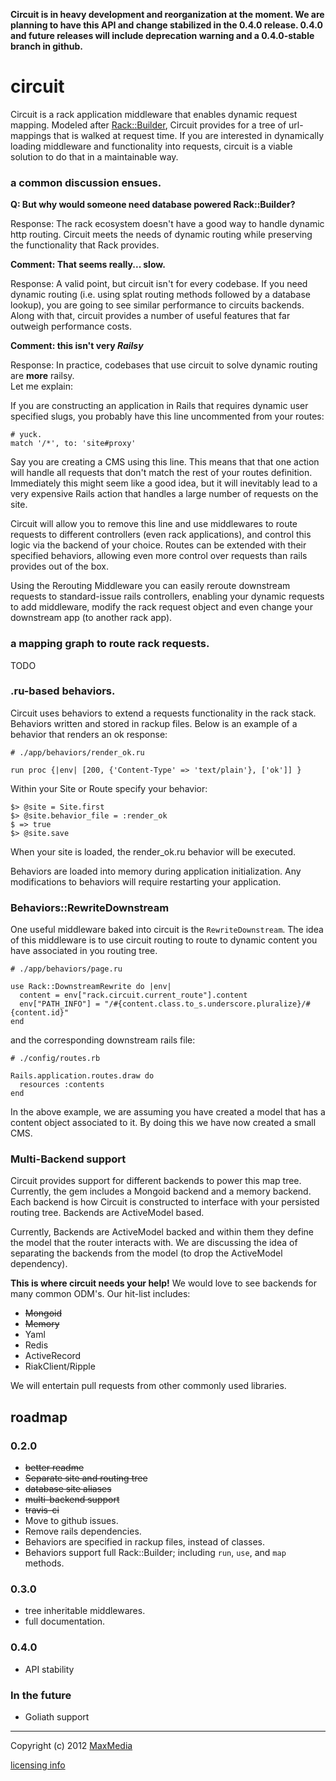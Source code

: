 **Circuit is in heavy development and reorganization at the moment.  We are planning to have this API and change
stabilized in the 0.4.0 release.  0.4.0 and future releases will include deprecation warning and a 0.4.0-stable 
branch in github.**

# circuit

Circuit is a rack application middleware that enables dynamic request mapping.  Modeled after 
[Rack::Builder](https://github.com/rack/rack/blob/master/lib/rack/builder.rb), Circuit provides 
for a tree of url-mappings that is walked at request time.  If you are interested in dynamically 
loading middleware and functionality into requests, circuit is a viable solution to do that in a 
maintainable way.

### a common discussion ensues.

**Q: But why would someone need database powered Rack::Builder?**

Response: The rack ecosystem doesn't have a good way to handle dynamic http routing.  Circuit meets the 
needs of dynamic routing while preserving the functionality that Rack provides.  

**Comment: That seems really... slow.**

Response: A valid point, but circuit isn't for every codebase.  If you need dynamic routing (i.e. 
using splat routing methods followed by a database lookup), you are going to see similar 
performance to circuits backends.  Along with that, circuit provides a number of useful features 
that far outweigh performance costs.

**Comment: this isn't very _Railsy_**

Response: In practice, codebases that use circuit to solve dynamic routing are **more** railsy.  
Let me explain:

If you are constructing an application in Rails that requires dynamic user specified slugs, you 
probably have this line uncommented from your routes: 

    # yuck.
    match '/*', to: 'site#proxy'
    
Say you are creating a CMS using this line.  This means that that one action will handle all 
requests that don't match the rest of your routes definition.  Immediately this might seem like a good 
idea, but it will inevitably lead to a very expensive Rails action that handles a large number of 
requests on the site.

Circuit will allow you to remove this line and use middlewares to route requests to different 
controllers (even rack applications), and control this logic via the backend of your choice. 
Routes can be extended with their specified behaviors, allowing even more control over requests 
than rails provides out of the box.

Using the Rerouting Middleware you can easily reroute downstream requests to standard-issue rails 
controllers, enabling your dynamic requests to add middleware, modify the rack request object and 
even change your downstream app (to another rack app).

### a mapping graph to route rack requests.

TODO

### .ru-based behaviors.

Circuit uses behaviors to extend a requests functionality in the rack stack.  Behaviors written and 
stored in rackup files.  Below is an example of a behavior that renders an ok response:

    # ./app/behaviors/render_ok.ru
    
    run proc {|env| [200, {'Content-Type' => 'text/plain'}, ['ok']] }
    
Within your Site or Route specify your behavior:

    $> @site = Site.first
    $> @site.behavior_file = :render_ok
    $ => true
    $> @site.save
    
When your site is loaded, the render_ok.ru behavior will be executed.

Behaviors are loaded into memory during application initialization.  Any modifications to behaviors 
will require restarting your application.

### Behaviors::RewriteDownstream

One useful middleware baked into circuit is the `RewriteDownstream`.  The idea of this middleware is 
to use circuit routing to route to dynamic content you have associated in you routing tree.

    # ./app/behaviors/page.ru
    
    use Rack::DownstreamRewrite do |env|
      content = env["rack.circuit.current_route"].content
      env["PATH_INFO"] = "/#{content.class.to_s.underscore.pluralize}/#{content.id}"
    end
    
and the corresponding downstream rails file:

    # ./config/routes.rb
    
    Rails.application.routes.draw do
      resources :contents
    end
    
In the above example, we are assuming you have created a model that has a content object associated 
to it.  By doing this we have now created a small CMS.

### Multi-Backend support

Circuit provides support for different backends to power this map tree. Currently, the gem includes a 
Mongoid backend and a memory backend.  Each backend is how Circuit is constructed to interface with your
persisted routing tree.  Backends are ActiveModel based.

Currently, Backends are ActiveModel backed and within them they define the model that the router interacts 
with. We are discussing the idea of separating the backends from the model (to drop the ActiveModel dependency).

**This is where circuit needs your help!**  We would love to see backends for many common ODM's.  Our 
hit-list includes:

* <del>Mongoid</del>
* <del>Memory</del>
* Yaml
* Redis
* ActiveRecord
* RiakClient/Ripple

We will entertain pull requests from other commonly used libraries.

## roadmap

### 0.2.0

* <del>better readme</del>
* <del>Separate site and routing tree</del>
* <del>database site aliases</del>
* <del>multi-backend support</del>
* <del>travis-ci</del>
* Move to github issues.
* Remove rails dependencies.
* Behaviors are specified in rackup files, instead of classes.
* Behaviors support full Rack::Builder; including `run`, `use`, and `map` methods.

### 0.3.0

* tree inheritable middlewares.
* full documentation. 

### 0.4.0

* API stability

### In the future

* Goliath support

-----------------------------------------------

Copyright (c) 2012 [MaxMedia](http://maxmedia.com)

[licensing info](http://github.com/maxmedia/circuit/blob/master/LICENSE)
